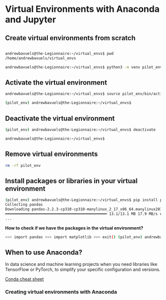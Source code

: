 

# Virtual Environments with Anaconda and Jupyter

## Create virtual environments from scratch
 ```sh

andrewbavuels@the-Legionnaire:~/virtual_envs$ pwd
/home/andrewbavuels/virtual_envs

andrewbavuels@the-Legionnaire:~/virtual_envs$ python3 -m venv pilot_env
 ```

## Activate the virtual environment

```sh
andrewbavuels@the-Legionnaire:~/virtual_envs$ source pilot_env/bin/activate

(pilot_env) andrewbavuels@the-Legionnaire:~/virtual_envs$
```

## Deactivate the virtual environment

```sh
(pilot_env) andrewbavuels@the-Legionnaire:~/virtual_envs$ deactivate

andrewbavuels@the-Legionnaire:~/virtual_envs$
```

## Remove virtual environments

```sh
rm -rf pilot_env
```
## Install packages or libraries in your virtual environment

```sh
(pilot_env) andrewbavuels@the-Legionnaire:~/virtual_envs$ pip install pandas matplotlib
Collecting pandas
Downloading pandas-2.2.3-cp310-cp310-manylinux_2_17_x86_64.manylinux2014_x86_64.whl (13.1 MB)
━━━━━━━━━━━━━━━━━━━━━━━━━━━━━━━━━━━━━━━━━━━━━━ 13.1/13.1 MB 17.9 MB/s eta 0:00:00
...
```
**How to check if we have the packages in the virtual environment?**

```sh (pilot_env) andrewbavuels@the-Legionnaire:~/virtual_envs$ python3 Python 3.10.12 (main, Sep 11 2024, 15:47:36) [GCC 11.4.0] on linux Type "help", "copyright", "credits" or "license" for more information.
>>> import pandas >>> import matplotlib >>> exit() (pilot_env) andrewbavuels@the-Legionnaire:~/virtual_envs$ deactivate andrewbavuels@the-Legionnaire:~/virtual_envs$ import pandas -bash: import: command not found 
``` 

## When to use Anaconda?

In data science and machine learning projects when you need libraries like TensorFlow or PyTorch, to simplify your specific configuration and versions.

[Conda cheat sheet](https://docs.conda.io/projects/conda/en/4.6.0/_downloads/52a95608c49671267e40c689e0bc00ca/conda-cheatsheet.pdf)

### Creating virtual environments with Anaconda


